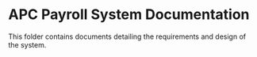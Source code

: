 # APC Payroll System Documentation

This folder contains documents detailing the requirements and design of the system.
